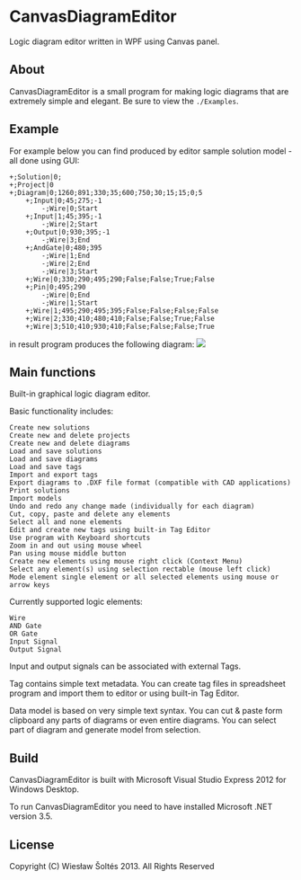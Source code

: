 ﻿# CanvasDiagramEditor

  Logic diagram editor written in WPF using Canvas panel.

## About

  CanvasDiagramEditor is a small program for making logic diagrams
  that are extremely simple and elegant. Be sure to view the `./Examples`.

## Example

  For example below you can find produced by editor sample solution model - all done using GUI:

    +;Solution|0;
    +;Project|0
    +;Diagram|0;1260;891;330;35;600;750;30;15;15;0;5
        +;Input|0;45;275;-1
            -;Wire|0;Start
        +;Input|1;45;395;-1
            -;Wire|2;Start
        +;Output|0;930;395;-1
            -;Wire|3;End
        +;AndGate|0;480;395
            -;Wire|1;End
            -;Wire|2;End
            -;Wire|3;Start
        +;Wire|0;330;290;495;290;False;False;True;False
        +;Pin|0;495;290
            -;Wire|0;End
            -;Wire|1;Start
        +;Wire|1;495;290;495;395;False;False;False;False
        +;Wire|2;330;410;480;410;False;False;True;False
        +;Wire|3;510;410;930;410;False;False;False;True

  in result program produces the following diagram: <img src="http://i40.tinypic.com/11vsdud.jpg" border="0">

## Main functions

  Built-in graphical logic diagram editor.
  
  Basic functionality includes:

    Create new solutions
    Create new and delete projects
    Create new and delete diagrams
    Load and save solutions
    Load and save diagrams
    Load and save tags
    Import and export tags
    Export diagrams to .DXF file format (compatible with CAD applications)
    Print solutions
    Import models
    Undo and redo any change made (individually for each diagram)
    Cut, copy, paste and delete any elements
    Select all and none elements
    Edit and create new tags using built-in Tag Editor
    Use program with Keyboard shortcuts
    Zoom in and out using mouse wheel
    Pan using mouse middle button
    Create new elements using mouse right click (Context Menu)
    Select any element(s) using selection rectable (mouse left click)
    Mode element single element or all selected elements using mouse or arrow keys

  Currently supported logic elements:

    Wire
    AND Gate
    OR Gate
    Input Signal
    Output Signal

  Input and output signals can be associated with external Tags.
  
  Tag contains simple text metadata. You can create tag files in spreadsheet program and 
  import them to editor or using built-in Tag Editor.
  
  Data model is based on very simple text syntax. You can cut & paste form clipboard any parts 
  of diagrams or even entire diagrams. You can select part of diagram and generate model from selection.

## Build

  CanvasDiagramEditor is built with Microsoft Visual Studio Express 2012 for Windows Desktop. 
 
  To run CanvasDiagramEditor you need to have installed Microsoft .NET version 3.5.

## License 

Copyright (C) Wiesław Šoltés 2013. 
All Rights Reserved
